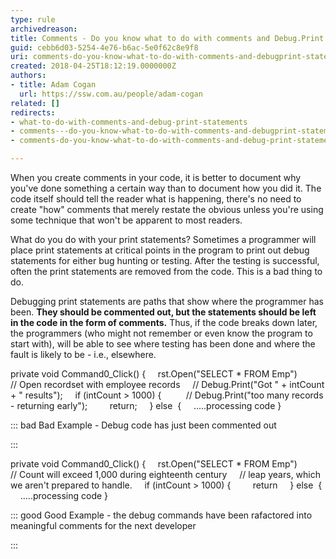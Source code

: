 ```yaml
---
type: rule
archivedreason: 
title: Comments - Do you know what to do with comments and Debug.Print statements
guid: cebb6d03-5254-4e76-b6ac-5e0f62c8e9f8
uri: comments-do-you-know-what-to-do-with-comments-and-debugprint-statements
created: 2018-04-25T18:12:19.0000000Z
authors:
- title: Adam Cogan
  url: https://ssw.com.au/people/adam-cogan
related: []
redirects:
- what-to-do-with-comments-and-debug-print-statements
- comments---do-you-know-what-to-do-with-comments-and-debugprint-statements
- comments-do-you-know-what-to-do-with-comments-and-debug-print-statements

---
```


When you create comments in your code, it is better to document why you've done something a certain way than to document how you did it. The code itself should tell the reader what is happening, there's no need to create "how" comments that merely restate the obvious unless you're using some technique that won't be apparent to most readers.

<!--endintro-->

What do you do with your print statements? Sometimes a programmer will place print statements at critical points in the program to print out debug statements for either bug hunting or testing. After the testing is successful, often the print statements are removed from the code. This is a bad thing to do.

Debugging print statements are paths that show where the programmer has been.  **They should be commented out, but the statements should be left in the code in the form of comments.** Thus, if the code breaks down later, the programmers (who might not remember or even know the program to start with), will be able to see where testing has been done and where the fault is likely to be - i.e., elsewhere.

private void Command0\_Click() {
    rst.Open("SELECT \* FROM Emp") // Open recordset with employee records
    // Debug.Print("Got " + intCount + " results");
    if (intCount &gt; 1000) {
         // Debug.Print("too many records - returning early");
        return;
    } else  {
    .....processing code
}


::: bad
Bad Example - Debug code has just been commented out

:::


private void Command0\_Click() {
    rst.Open("SELECT \* FROM Emp")
    // Count will exceed 1,000 during eighteenth century
    // leap years, which we aren't prepared to handle.
    if (intCount &gt; 1000) {
        return
    } else  {
    .....processing code
}


::: good
Good Example - the debug commands have been rafactored into meaningful comments for the next developer

:::
